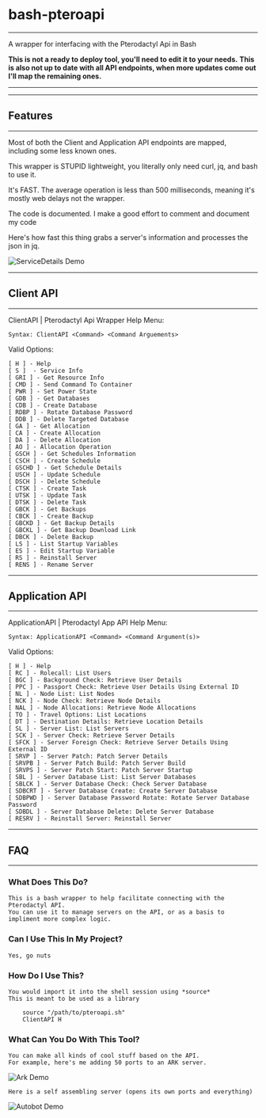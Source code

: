 # bash-pteroapi

---

A wrapper for interfacing with the Pterodactyl Api in Bash

**This is not a ready to deploy tool, you'll need to edit it to your needs.**
**This is also not up to date with all API endpoints, when more updates come out I'll map the remaining ones.**

---

---
## Features
---

Most of both the Client and Application API endpoints are mapped, including some less known ones.

This wrapper is STUPID lightweight, you literally only need curl, jq, and bash to use it.

It's FAST. The average operation is less than 500 milliseconds, meaning it's mostly web delays not the wrapper.

The code is documented. I make a good effort to comment and document my code

Here's how fast this thing grabs a server's information and processes the json in jq.

![ServiceDetails Demo](../main/README/service_details.gif)

---
## Client API
---

ClientAPI | Pterodactyl Api Wrapper Help Menu:

    Syntax: ClientAPI <Command> <Command Arguements>

Valid Options:

    [ H ] - Help
    [ S ]  - Service Info
    [ GRI ] - Get Resource Info
    [ CMD ] - Send Command To Container
    [ PWR ] - Set Power State
    [ GDB ] - Get Databases
    [ CDB ] - Create Database
    [ RDBP ] - Rotate Database Password
    [ DDB ] - Delete Targeted Database
    [ GA ] - Get Allocation
    [ CA ] - Create Allocation
    [ DA ] - Delete Allocation
    [ AO ] - Allocation Operation  
    [ GSCH ] - Get Schedules Information
    [ CSCH ] - Create Schedule
    [ GSCHD ] - Get Schedule Details
    [ USCH ] - Update Schedule
    [ DSCH ] - Delete Schedule
    [ CTSK ] - Create Task
    [ UTSK ] - Update Task
    [ DTSK ] - Delete Task
    [ GBCK ] - Get Backups
    [ CBCK ] - Create Backup
    [ GBCKD ] - Get Backup Details
    [ GBCKL ] - Get Backup Download Link
    [ DBCK ] - Delete Backup
    [ LS ] - List Startup Variables
    [ ES ] - Edit Startup Variable
    [ RS ] - Reinstall Server
    [ RENS ] - Rename Server

---
## Application API
---

ApplicationAPI | Pterodactyl App API Help Menu:

    Syntax: ApplicationAPI <Command> <Command Argument(s)>

Valid Options:

    [ H ] - Help
    [ RC ] - Rolecall: List Users
    [ BGC ] - Background Check: Retrieve User Details
    [ PPC ] - Passport Check: Retrieve User Details Using External ID
    [ NL ] - Node List: List Nodes
    [ NCK ] - Node Check: Retrieve Node Details
    [ NAL ] - Node Allocations: Retrieve Node Allocations
    [ TO ] - Travel Options: List Locations
    [ DT ] - Destination Details: Retrieve Location Details
    [ SL ] - Server List: List Servers
    [ SCK ] - Server Check: Retrieve Server Details
    [ SFCK ] - Server Foreign Check: Retrieve Server Details Using External ID
    [ SRVP ] - Server Patch: Patch Server Details
    [ SRVPB ] - Server Patch Build: Patch Server Build
    [ SRVPS ] - Server Patch Start: Patch Server Startup
    [ SBL ] - Server Database List: List Server Databases
    [ SBLCK ] - Server Database Check: Check Server Database
    [ SDBCRT ] - Server Database Create: Create Server Database
    [ SDBPWD ] - Server Database Password Rotate: Rotate Server Database Password
    [ SDBDL ] - Server Database Delete: Delete Server Database
    [ RESRV ] - Reinstall Server: Reinstall Server


---
## FAQ
---

### What Does This Do?

    This is a bash wrapper to help facilitate connecting with the Pterodactyl API.
    You can use it to manage servers on the API, or as a basis to impliment more complex logic.

### Can I Use This In My Project?
    
    Yes, go nuts

### How Do I Use This?

    You would import it into the shell session using *source*
    This is meant to be used as a library

```shell
    source "/path/to/pteroapi.sh"
    ClientAPI H
```

### What Can You Do With This Tool?
    You can make all kinds of cool stuff based on the API.
    For example, here's me adding 50 ports to an ARK server.
![Ark Demo](../main/README/demo_wrapper.gif)

    Here is a self assembling server (opens its own ports and everything)
![Autobot Demo](../main/README/autobot.gif)
